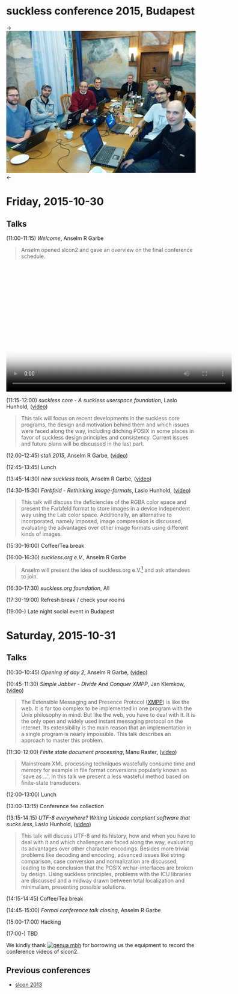 suckless conference 2015, Budapest
==================================

->[![slcon2015 group photo](slcon2015-s.png)](slcon2015.png)<-

Friday, 2015-10-30
==================

Talks
-----

(11:00-11:15) *Welcome*, Anselm R Garbe

> Anselm opened slcon2 and gave an overview on the final conference schedule.

<video width="600" height="338" controls="" style="display:block;margin:0 auto" poster="http://dl.sta.li/slcon/2015/slcon-2015-00-arg-welcome.png">
        <source src="http://dl.sta.li/slcon/2015/slcon-2015-00-arg-welcome.webm" type="video/webm">
	<a href="http://dl.sta.li/slcon/2015/slcon-2015-00-arg-welcome.webm">slcon-2015-00-arg-welcome.webm</a>
</video>


(11:15-12:00) *suckless core - A suckless userspace foundation*, Laslo Hunhold, ([video](http://dl.sta.li/slcon/2015/slcon-2015-01-frign-suckless_core.mts))

> This talk will focus on recent developments in the suckless core
  programs, the design and motivation behind them and which issues were
  faced along the way, including ditching POSIX in some places in favor of
  suckless design principles and consistency.
  Current issues and future plans will be discussed in the last part.

(12.00-12:45) *stali 2015*, Anselm R Garbe, ([video](http://dl.sta.li/slcon/2015/slcon-2015-02-arg-stali_2015.mts))

(12:45-13:45) Lunch

(13:45-14:30) *new suckless tools*, Anselm R Garbe, ([video](http://dl.sta.li/slcon/2015/slcon-2015-03-arg-new_suckless_tools.mts))

(14:30-15:30) *Farbfeld - Rethinking image-formats*, Laslo Hunhold, ([video](http://dl.sta.li/slcon/2015/slcon-2015-04-frign-farbfeld.mts))

> This talk will discuss the deficiencies of the RGBA color space and
  present the Farbfeld format to store images in a device independent
  way using the Lab color space.
  Additionally, an alternative to incorporated, namely imposed, image
  compression is discussed, evaluating the advantages over other image
  formats using different kinds of images.

(15:30-16:00) Coffee/Tea break

(16:00-16:30) *suckless.org e.V.*, Anselm R Garbe

> Anselm will present the idea of suckless.org e.V.[<sup>1</sup>][1] and ask attendees
  to join.

(16:30-17:30) *suckless.org foundation*, All

(17:30-19:00) Refresh break / check your rooms

(19:00-) Late night social event in Budapest


Saturday, 2015-10-31
====================

Talks
-----

(10:30-10:45) *Opening of day 2*, Anselm R Garbe, ([video](http://dl.sta.li/slcon/2015/slcon-2015-06-arg-opening_of_day_2.mts))

(10:45-11:30) *Simple Jabber - Divide And Conquer XMPP*, Jan Klemkow, ([video](http://dl.sta.li/slcon/2015/slcon-2015-07-klenkow-simple_jabber.mts))

> The Extensible Messaging and Presence Protocol ([XMPP][2]) is like the web. It is
  far too complex to be implemented in one program with the Unix philosophy in mind.
  But like the web, you have to deal with it. It is the only open
  and widely used instant messaging protocol on the internet.
  Its extensibility is the main reason that an implementation in a single
  program is nearly impossible. This talk describes an approach to master this problem.

(11:30-12:00) *Finite state document processing*, Manu Raster, ([video](http://dl.sta.li/slcon/2015/slcon-2015-08-raster-finite_state_document_processing.mts))

> Mainstream XML processing techniques wastefully consume time
  and memory for example in file format conversions popularly
  known as 'save as …'. In this talk we present a less
  wasteful method based on finite-state transducers.

(12:00-13:00) Lunch

(13:00-13:15) Conference fee collection

(13:15-14:15) *UTF-8 everywhere? Writing Unicode compliant software that sucks less*, Laslo Hunhold, ([video](http://dl.sta.li/slcon/2015/slcon-2015-09-frign-utf-8_everywhere.mts))

> This talk will discuss UTF-8 and its history, how and when you have to
  deal with it and which challenges are faced along the way, evaluating
  its advantages over other character encodings.
  Besides more trivial problems like decoding and encoding, advanced
  issues like string comparison, case conversion and normalization are
  discussed, leading to the conclusion that the POSIX wchar-interfaces
  are broken by design.
  Using suckless principles, problems with the ICU libraries are discussed
  and a midway drawn between total localization and minimalism,
  presenting possible solutions.

(14:15-14:45) Coffee/Tea break

(14:45-15:00) *Formal conference talk closing*, Anselm R Garbe

(15:00-17:00) Hacking

(17:00-) TBD

We kindly thank [![genua mbh](/genua.png)](http://www.genua.eu) for borrowing us the equipment to record the conference videos of slcon2.

Previous conferences
--------------------
* [slcon 2013](http://suckless.org/conference/2013)

[1]: https://en.wikipedia.org/wiki/Eingetragener_Verein
[2]: http://xmpp.org/
